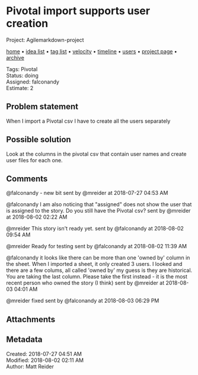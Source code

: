 # Pivotal import supports user creation

Project: Agilemarkdown-project

[home](../index.md) • [idea list](../ideas.md) • [tag list](../tags.md) • [velocity](../velocity.md) • [timeline](../timeline.md) • [users](../users.md) • [project page](../agilemarkdown-project.md) • [archive](archive.md)

Tags: Pivotal  
Status: doing  
Assigned: falconandy  
Estimate: 2  

## Problem statement

When I import a Pivotal csv I have to create all the users separately

## Possible solution

Look at the columns in the pivotal csv that contain user names and create user files for each one.

## Comments

@falconandy - new bit
sent by @mreider at 2018-07-27 04:53 AM

@falconandy I am also noticing that "assigned" does not show the user that is assigned to the story. Do you still have the Pivotal csv?
sent by @mreider at 2018-08-02 02:22 AM

@mreider This story isn't ready yet.
sent by @falconandy at 2018-08-02 09:54 AM

@mreider Ready for testing
sent by @falconandy at 2018-08-02 11:39 AM

@falconandy it looks like there can be more than one 'owned by' column in the sheet. When I imported a sheet, it only created 3 users. I looked and there are a few colums, all called 'owned by' my guess is they are historical. You are taking the last column. Please take the first instead - it is the most recent person who owned the story (I think)
sent by @mreider at 2018-08-03 04:01 AM

@mreider fixed
sent by @falconandy at 2018-08-03 06:29 PM

## Attachments

## Metadata

Created: 2018-07-27 04:51 AM  
Modified: 2018-08-02 02:11 AM  
Author: Matt Reider  
